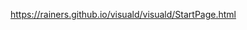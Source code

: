 
<!--
-->

https://rainers.github.io/visuald/visuald/StartPage.html

<!-- vim: set autoindent expandtab sw=4 syntax=markdown: -->
